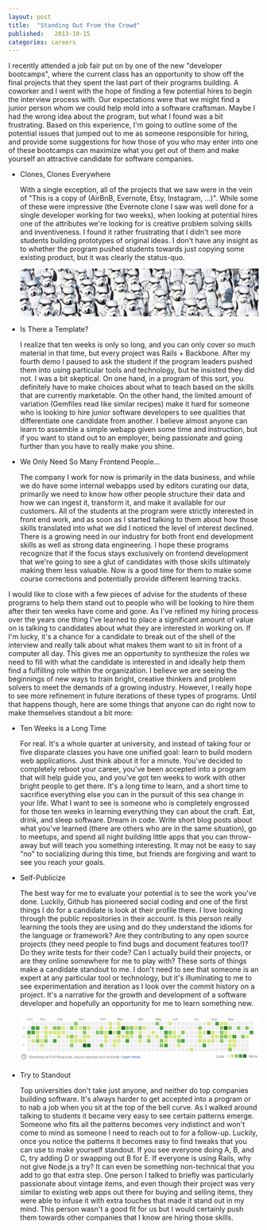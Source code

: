 ```yaml
---
layout: post
title:  "Standing Out From the Crowd"
published:   2013-10-15
categories: careers
---
```


I recently attended a job fair put on by one of the new "developer bootcamps", where the current class has an opportunity to show off the final projects that they spent the last part of their programs building.  A coworker and I went with the hope of finding a few potential hires to begin the interview process with. Our expectations were that we might find a junior person whom we could help mold into a software craftsman.  Maybe I had the wrong idea about the program, but what I found was a bit frustrating.  Based on this experience, I'm going to outline some of the potential issues that jumped out to me as someone responsible for hiring, and provide some suggestions for how those of you who may enter into one of these bootcamps can maximize what you get out of them and make yourself an attractive candidate for software companies.

* Clones, Clones Everywhere

  With a single exception, all of the projects that we saw were in the vein of "This is a copy of (AirBnB, Evernote, Etsy, Instagram, ...)". While some of these were impressive (the Evernote clone I saw was well done for a single developer working for two weeks), when looking at potential hires one of the attributes we're looking for is creative problem solving skills and inventiveness.  I found it rather frustrating that I didn't see more students building prototypes of original ideas.  I don't have any insight as to whether the program pushed students towards just copying some existing product, but it was clearly the status-quo.

  ![Hard to Standout in this Crowd](/assets/images/clones.png "Hard to Standout in this Crowd")

* Is There a Template?

  I realize that ten weeks is only so long, and you can only cover so much material in that time, but every project was Rails + Backbone.  After my fourth demo I paused to ask the student if the program leaders pushed them into using particular tools and technology, but he insisted they did not.  I was a bit skeptical.  On one hand, in a program of this sort, you definitely have to make choices about what to teach based on the skills that are currently marketable.  On the other hand, the limited amount of variation (Gemfiles read like similar recipes) make it hard for someone who is looking to hire junior software developers to see qualities that differentiate one candidate from another.  I believe almost anyone can learn to assemble a simple webapp given some time and instruction, but if you want to stand out to an employer, being passionate and going further than you have to really make you shine.

* We Only Need So Many Frontend People...

  The company I work for now is primarily in the data business, and while we do have some internal webapps used by editors curating our data, primarily we need to know how other people structure their data and how we can ingest it, transform it, and make it available for our customers.  All of the students at the program were strictly interested in front end work, and as soon as I started talking to them about how those skills translated into what we did I noticed the level of interest declined.  There is a growing need in our industry for both front end development skills as well as strong data engineering.  I hope these programs recognize that if the focus stays exclusively on frontend development that we're going to see a glut of candidates with those skills ultimately making them less valuable.  Now is a good time for them to make some course corrections and potentially provide different learning tracks.

I would like to close with a few pieces of advise for the students of these programs to help them stand out to people who will be looking to hire them after their ten weeks have come and gone.  As I've refined my hiring process over the years one thing I've learned to place a significant amount of value on is talking to candidates about what they are interested in working on.  If I'm lucky, it's a chance for a candidate to break out of the shell of the interview and really talk about what makes them want to sit in front of a computer all day.  This gives me an opportunity to synthesize the roles we need to fill with what the candidate is interested in and ideally help them find a fulfilling role within the organization.  I believe we are seeing the beginnings of new ways to train bright, creative thinkers and problem solvers to meet the demands of a growing industry. However, I really hope to see more refinement in future iterations of these types of programs.  Until that happens though, here are some things that anyone can do right now to make themselves standout a bit more:

* Ten Weeks is a Long Time
  
  For real.  It's a whole quarter at university, and instead of taking four or five disparate classes you have one unified goal: learn to build modern web applications.  Just think about it for a minute.  You've decided to completely reboot your career, you've been accepted into a program that will help guide you, and you've got ten weeks to work with other bright people to get there.  It's a long time to learn, and a short time to sacrifice everything else you can in the pursuit of this sea change in your life.  What I want to see is someone who is completely engrossed for those ten weeks in learning everything they can about the craft.  Eat, drink, and sleep software.  Dream in code. Write short blog posts about what you've learned (there are others who are in the same situation), go to meetups, and spend all night building little apps that you can throw-away but will teach you something interesting.  It may not be easy to say "no" to socializing during this time, but friends are forgiving and want to see you reach your goals.

* Self-Publicize

  The best way for me to evaluate your potential is to see the work you've done.  Luckily, Github has pioneered social coding and one of the first things I do for a candidate is look at their profile there.  I love looking through the public repositories in their account.  Is this person really learning the tools they are using and do they understand the idioms for the language or framework?  Are they contributing to any open source projects (they need people to find bugs and document features too!)?  Do they write tests for their code?  Can I actually build their projects, or are they online somewhere for me to play with?  These sorts of things make a candidate standout to me.  I don't need to see that someone is an expert at any particular tool or technology, but it's illuminating to me to see experimentation and iteration as I look over the commit history on a project.  It's a narrative for the growth and development of a software developer and hopefully an opportunity for me to learn something new.

  ![Apparently Green is the Color of Passion](/assets/images/github-activity.png "Passion Visualized")

* Try to Standout

  Top universities don't take just anyone, and neither do top companies building software.  It's always harder to get accepted into a program or to nab a job when you sit at the top of the bell curve.  As I walked around talking to students it became very easy to see certain patterns emerge.  Someone who fits all the patterns becomes very indistinct and won't come to mind as someone I need to reach out to for a follow-up.  Luckily, once you notice the patterns it becomes easy to find tweaks that you can use to make yourself standout.  If you see everyone doing A, B, and C, try adding D or swapping out B for E.  If everyone is using Rails, why not give Node.js a try?  It can even be something non-technical that you add to go that extra step.  One person I talked to briefly was particularly passionate about vintage items, and even though their project was very similar to existing web apps out there for buying and selling items, they were able to infuse it with extra touches that made it stand out in my mind.  This person wasn't a good fit for us but I would certainly push them towards other companies that I know are hiring those skills.
